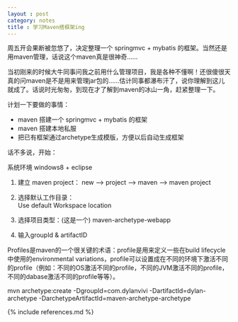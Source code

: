 ```yaml
---
layout : post
category: notes
title : 学习Maven搭框架ing
---
```


周五开会果断被忽悠了，决定整理一个 springmvc + mybatis 的框架。当然还是用maven管理，话说这个maven真是很神奇……

当初刚来的时候大牛同事问我之前用什么管理项目，我是各种不懂啊！还很傻很天真的问maven是不是用来管理jar包的……估计同事都瀑布汗了，说你理解到这儿就成了。话说时光匆匆，到现在才了解到maven的冰山一角，赶紧整理一下。

计划一下要做的事情：

* maven 搭建一个 springmvc + mybatis 的框架
* maven 搭建本地私服
* 把已有框架通过archetype生成模版，方便以后自动生成框架 

话不多说，开始：

系统环境 windows8 + eclipse 

1. 建立 maven project：
	new --> project --> maven --> maven project

2. 选择默认工作目录：	
	Use default Workspace location

3. 选择项目类型：(这是一个)
	maven-archetype-webapp

4. 输入groupId & artifactID



Profiles是maven的一个很关键的术语：profile是用来定义一些在build lifecycle中使用的environmental variations，profile可以设置成在不同的环境下激活不同的profile（例如：不同的OS激活不同的profile，不同的JVM激活不同的profile，不同的dabase激活不同的profile等等）。


mvn archetype:create -DgroupId=com.dylanvivi -DartifactId=dylan-archetype -DarchetypeArtifactId=maven-archetype-archetype

{% include references.md %}
